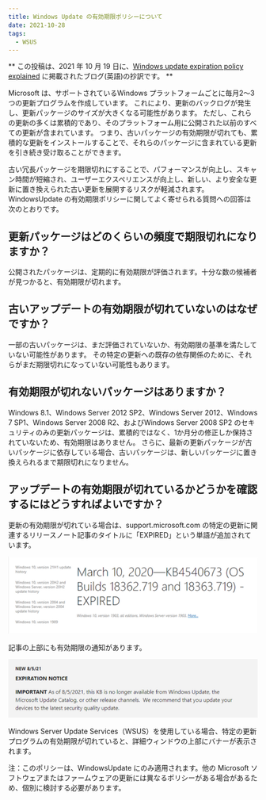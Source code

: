 ```yaml
---
title: Windows Update の有効期限ポリシーについて
date: 2021-10-28
tags:
  - WSUS
---
```


** この投稿は、2021 年 10 月 19 日に、[Windows update expiration policy explained](https://techcommunity.microsoft.com/t5/windows-it-pro-blog/windows-update-expiration-policy-explained/ba-p/2860928) に掲載されたブログ(英語)の抄訳です。 **

Microsoft は、サポートされているWindows プラットフォームごとに毎月2〜3つの更新プログラムを作成しています。
これにより、更新のバックログが発生し、更新パッケージのサイズが大きくなる可能性があります。
ただし、これらの更新の多くは累積的であり、そのプラットフォーム用に公開された以前のすべての更新が含まれています。
つまり、古いパッケージの有効期限が切れても、累積的な更新をインストールすることで、それらのパッケージに含まれている更新を引き続き受け取ることができます。

古い冗長パッケージを期限切れにすることで、パフォーマンスが向上し、スキャン時間が短縮され、ユーザーエクスペリエンスが向上し、新しい、より安全な更新に置き換えられた古い更新を展開するリスクが軽減されます。 
WindowsUpdate の有効期限ポリシーに関してよく寄せられる質問への回答は次のとおりです。

## 更新パッケージはどのくらいの頻度で期限切れになりますか？

公開されたパッケージは、定期的に有効期限が評価されます。十分な数の候補者が見つかると、有効期限が切れます。

## 古いアップデートの有効期限が切れていないのはなぜですか？

一部の古いパッケージは、まだ評価されていないか、有効期限の基準を満たしていない可能性があります。
その特定の更新への既存の依存関係のために、それらがまだ期限切れになっていない可能性もあります。

## 有効期限が切れないパッケージはありますか？

Windows 8.1、Windows Server 2012 SP2、Windows Server 2012、Windows 7 SP1、Windows Server 2008 R2、およびWindows Server 2008 SP2 のセキュリティのみの更新パッケージは、累積的ではなく、1か月分の修正しか保持されていないため、有効期限はありません。
さらに、最新の更新パッケージが古いパッケージに依存している場合、古いパッケージは、新しいパッケージに置き換えられるまで期限切れになりません。

## アップデートの有効期限が切れているかどうかを確認するにはどうすればよいですか？

更新の有効期限が切れている場合は、support.microsoft.com の特定の更新に関連するリリースノート記事のタイトルに「EXPIRED」という単語が追加されています。

![image.png](./20211028_01/1.png)

記事の上部にも有効期限の通知があります。

![image.png](./20211028_01/2.png)

Windows Server Update Services（WSUS）を使用している場合、特定の更新プログラムの有効期限が切れていると、詳細ウィンドウの上部にバナーが表示されます。

注：このポリシーは、WindowsUpdate にのみ適用されます。他の Microsoft ソフトウェアまたはファームウェアの更新には異なるポリシーがある場合があるため、個別に検討する必要があります。